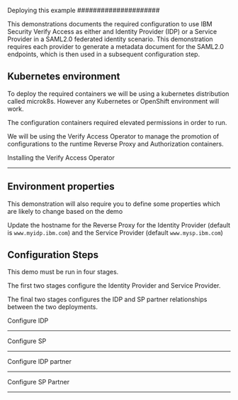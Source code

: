 Deploying this example
#####################

This demonstrations documents the required configuration to use IBM Security Verify Access as either and 
Identity Provider (IDP) or a Service Provider in a SAML2.0 federated identity scenario. This demonstration requires
each provider to generate a metadata document for the SAML2.0 endpoints, which is then used in a subsequent 
configuration step.


Kubernetes environment
--------------------

To deploy the required containers we will be using a kubernetes distribution called microk8s. However any Kubernetes or OpenShift environment will work.

The configuration containers required elevated permissions in order to run.

We will be using the Verify Access Operator to manage the promotion of configurations to the runtime Reverse Proxy and Authorization containers.


Installing the Verify Access Operator
_____________________________________



Environment properties
----------------------
This demonstration will also require you to define some properties which are likely to change based on the demo

Update the hostname for the Reverse Proxy for the Identity Provider (default is `www.myidp.ibm.com`) and the Service Provider (default `www.mysp.ibm.com`)



Configuration Steps
-------------------
This demo must be run in four stages. 


The first two stages configure the Identity Provider and Service Provider.


The final two stages configures the IDP and SP partner relationships between the two deployments.



Configure IDP
_____________


Configure SP
____________


Configure IDP partner
_____________________


Configure SP Partner
____________________